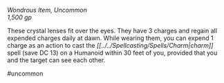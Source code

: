 *Wondrous Item, Uncommon*  
*1,500 gp*

These crystal lenses fit over the eyes. They have 3 charges and regain all expended charges daily at dawn. While wearing them, you can expend 1 charge as an action to cast the *[[../../Spellcasting/Spells/Charm|charm]]* spell (save DC 13) on a Humanoid within 30 feet of you, provided that you and the target can see each other.

#uncommon
